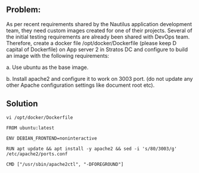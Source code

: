 ## Problem:

As per recent requirements shared by the Nautilus application development team, they need custom images created for one of their projects. Several of the initial testing requirements are already been shared with DevOps team. Therefore, create a docker file /opt/docker/Dockerfile (please keep D capital of Dockerfile) on App server 2 in Stratos DC and configure to build an image with the following requirements:

a. Use ubuntu as the base image.

b. Install apache2 and configure it to work on 3003 port. (do not update any other Apache configuration settings like document root etc).



## Solution

```
vi /opt/docker/Dockerfile
```

```
FROM ubuntu:latest

ENV DEBIAN_FRONTEND=noninteractive

RUN apt update && apt install -y apache2 && sed -i 's/80/3003/g' /etc/apache2/ports.conf

CMD ["/usr/sbin/apache2ctl", "-DFOREGROUND"]
```
